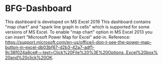 # BFG-Dashboard
This dashboard is developed on MS Excel 2019
This dashboard contains "map chart" and "spark line graph in cells" which is supported for some versions of MS Excel.
To enable "map chart" option in MS Excel 2013 you can insert "Microsoft Power Map for Excel" add-in.
Reference: https://support.microsoft.com/en-us/office/i-don-t-see-the-power-map-button-in-excel-db03bf67-d2b3-42a7-adf1-9c38f024a8ce#:~:text=Click%20File%20%3E%20Options.,Excel%20box%20and%20click%20OK. 
